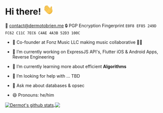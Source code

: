 # Hi there! <img src="/wave.gif" width="35px">

📧 [contact@dermotobrien.me](mailto:contact@dermotobrien.me)
🔒 PGP Encryption Fingerprint `E0F8 EF85 249D FC62 C11C 7EC6 C4AE 4A3B 52D3 100C`

- 📲 Co-founder at Fonz Music LLC making music collaborative 🍻👥

- 🔭 I’m currently working on ExpressJS API's, Flutter iOS & Android Apps, Reverse Engineering
- 🌱 I’m currently learning more about efficient **Algorithms**
- 🤔 I’m looking for help with ... TBD
- 💬 Ask me about databases & opsec 
- 😄 Pronouns: he/him

<a href="https://github.com/mangledbottles?tab=repositories">
  <img align="center" src="https://github-readme-stats.vercel.app/api?username=mangledbottles&show_icons=true" alt="Dermot's github stats" />
</a>
<a href="https://github.com/mangledbottles?tab=repositories">
  <img align="center" src="https://github-readme-stats.anuraghazra1.vercel.app/api/top-langs/?username=mangledbottles&layout=compact" />
</a>
